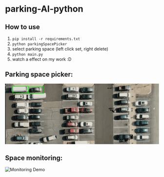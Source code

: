# parking-AI-python


## How to use

1. `pip install -r requirements.txt`
2. `python parkingSpacePicker`
3. select parking space (left click set, right delete)
4. `python main.py` 
5. watch a effect on my work :D

## Parking space picker:

![Picker Demo](picker_demo.gif)

## Space monitoring:

![Monitoring Demo](monitoring_demo.gif)

